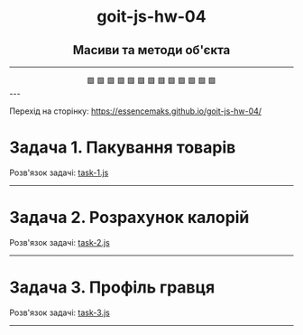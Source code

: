 <h1 align="center">goit-js-hw-04</h1>
<h2 align="center">Масиви та методи об'єкта</h2>
<hr color="yellowgreen">
<div align="center">
  🟩 🟩 🟩 🟩 🟩 🟩 🟩 🟩 🟩 🟩 🟩 🟩 🟩
</div>
---

Перехід на сторінку: <a href="https://essencemaks.github.io/goit-js-hw-04/" target="_blank">https://essencemaks.github.io/goit-js-hw-04/</a>

# **Задача 1. Пакування товарів**

Розв'язок задачі: [task-1.js](./js/task-1.js)

---

# **Задача 2. Розрахунок калорій**

Розв'язок задачі: [task-2.js](./js/task-2.js)

---

# **Задача 3. Профіль гравця**

Розв'язок задачі: [task-3.js](./js/task-3.js)

---
